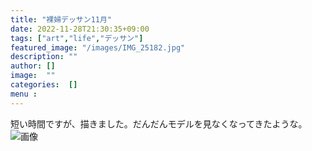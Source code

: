 ```yaml
---
title: "裸婦デッサン11月"
date: 2022-11-28T21:30:35+09:00
tags: ["art","life","デッサン"]
featured_image: "/images/IMG_25182.jpg"
description: ""
author: []
image:  ""
categories:  []
menu :
---
```

短い時間ですが、描きました。だんだんモデルを見なくなってきたような。
![画像](/images/IMG_25182.jpg)
